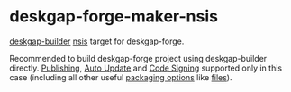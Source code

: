 # deskgap-forge-maker-nsis

[deskgap-builder](https://github.com/deskgap-userland/deskgap-builder) [nsis](https://deskgap.build/configuration/nsis) target for deskgap-forge.

Recommended to build deskgap-forge project using deskgap-builder directly.
[Publishing](https://www.deskgap.build/configuration/publish),
[Auto Update](https://deskgap.build/auto-update)
and [Code Signing](https://deskgap.build/code-signing) supported only in this case
(including all other useful [packaging options](https://deskgap.build/configuration/configuration) like [files](https://deskgap.build/configuration/configuration#Config-files)). 
